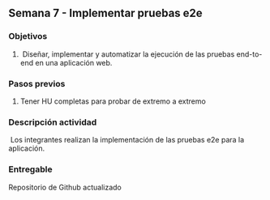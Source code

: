 ## Semana 7 - Implementar pruebas e2e

### Objetivos

1.   Diseñar, implementar y automatizar la ejecución de las pruebas end-to-end en una aplicación web.

### **Pasos previos**

1.  Tener HU completas para probar de extremo a extremo

### **Descripción actividad**

 Los integrantes realizan la implementación de las pruebas e2e para la aplicación.

### **Entregable**

Repositorio de Github actualizado
